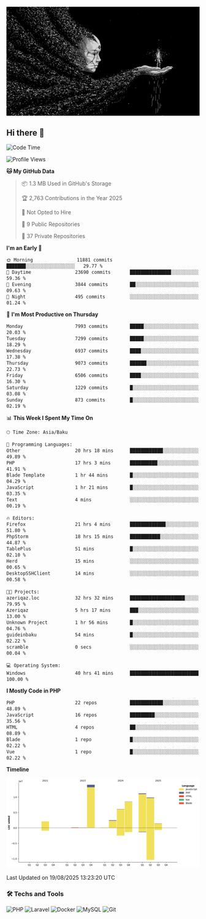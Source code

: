 <!--WALLPAPER-->
<p align='center'>
  <img src='assets/wallpapers/6.gif' alt='Banner'>
</p>
<!--/WALLPAPER-->

## Hi there 👋

<!--START_SECTION:waka-->
![Code Time](http://img.shields.io/badge/Code%20Time-149%20hrs%2010%20mins-blue)

![Profile Views](http://img.shields.io/badge/Profile%20Views-0-blue)

**🐱 My GitHub Data** 

> 📦 1.3 MB Used in GitHub's Storage 
 > 
> 🏆 2,763 Contributions in the Year 2025
 > 
> 🚫 Not Opted to Hire
 > 
> 📜 9 Public Repositories 
 > 
> 🔑 37 Private Repositories 
 > 
**I'm an Early 🐤** 

```text
🌞 Morning                11881 commits       ███████░░░░░░░░░░░░░░░░░░   29.77 % 
🌆 Daytime                23690 commits       ███████████████░░░░░░░░░░   59.36 % 
🌃 Evening                3844 commits        ██░░░░░░░░░░░░░░░░░░░░░░░   09.63 % 
🌙 Night                  495 commits         ░░░░░░░░░░░░░░░░░░░░░░░░░   01.24 % 
```
📅 **I'm Most Productive on Thursday** 

```text
Monday                   7993 commits        █████░░░░░░░░░░░░░░░░░░░░   20.03 % 
Tuesday                  7299 commits        █████░░░░░░░░░░░░░░░░░░░░   18.29 % 
Wednesday                6937 commits        ████░░░░░░░░░░░░░░░░░░░░░   17.38 % 
Thursday                 9073 commits        ██████░░░░░░░░░░░░░░░░░░░   22.73 % 
Friday                   6506 commits        ████░░░░░░░░░░░░░░░░░░░░░   16.30 % 
Saturday                 1229 commits        █░░░░░░░░░░░░░░░░░░░░░░░░   03.08 % 
Sunday                   873 commits         █░░░░░░░░░░░░░░░░░░░░░░░░   02.19 % 
```


📊 **This Week I Spent My Time On** 

```text
🕑︎ Time Zone: Asia/Baku

💬 Programming Languages: 
Other                    20 hrs 18 mins      ████████████░░░░░░░░░░░░░   49.89 % 
PHP                      17 hrs 3 mins       ██████████░░░░░░░░░░░░░░░   41.91 % 
Blade Template           1 hr 44 mins        █░░░░░░░░░░░░░░░░░░░░░░░░   04.29 % 
JavaScript               1 hr 21 mins        █░░░░░░░░░░░░░░░░░░░░░░░░   03.35 % 
Text                     4 mins              ░░░░░░░░░░░░░░░░░░░░░░░░░   00.19 % 

🔥 Editors: 
Firefox                  21 hrs 4 mins       █████████████░░░░░░░░░░░░   51.80 % 
PhpStorm                 18 hrs 15 mins      ███████████░░░░░░░░░░░░░░   44.87 % 
TablePlus                51 mins             █░░░░░░░░░░░░░░░░░░░░░░░░   02.10 % 
Herd                     15 mins             ░░░░░░░░░░░░░░░░░░░░░░░░░   00.65 % 
DesktopSSHClient         14 mins             ░░░░░░░░░░░░░░░░░░░░░░░░░   00.58 % 

🐱‍💻 Projects: 
azeriqaz.loc             32 hrs 32 mins      ████████████████████░░░░░   79.95 % 
Azeriqaz                 5 hrs 17 mins       ███░░░░░░░░░░░░░░░░░░░░░░   13.00 % 
Unknown Project          1 hr 56 mins        █░░░░░░░░░░░░░░░░░░░░░░░░   04.76 % 
guideinbaku              54 mins             █░░░░░░░░░░░░░░░░░░░░░░░░   02.22 % 
scramble                 0 secs              ░░░░░░░░░░░░░░░░░░░░░░░░░   00.04 % 

💻 Operating System: 
Windows                  40 hrs 41 mins      █████████████████████████   100.00 % 
```

**I Mostly Code in PHP** 

```text
PHP                      22 repos            ████████████░░░░░░░░░░░░░   48.89 % 
JavaScript               16 repos            █████████░░░░░░░░░░░░░░░░   35.56 % 
HTML                     4 repos             ██░░░░░░░░░░░░░░░░░░░░░░░   08.89 % 
Blade                    1 repo              █░░░░░░░░░░░░░░░░░░░░░░░░   02.22 % 
Vue                      1 repo              █░░░░░░░░░░░░░░░░░░░░░░░░   02.22 % 
```



**Timeline**

![Lines of Code chart](https://raw.githubusercontent.com/feridnesibzade/feridnesibzade/main/assets/bar_graph.png)


 Last Updated on 19/08/2025 13:23:20 UTC
<!--END_SECTION:waka-->

### 🛠️ Techs and Tools

![PHP](https://img.shields.io/badge/PHP-777BB4?style=for-the-badge&logo=php&logoColor=white)
![Laravel](https://img.shields.io/badge/Laravel-F55247?style=for-the-badge&logo=laravel&logoColor=white)
![Docker](https://img.shields.io/badge/Docker-2496ED?style=for-the-badge&logo=docker&logoColor=white)
![MySQL](https://img.shields.io/badge/MySQL-4479A1?style=for-the-badge&logo=mysql&logoColor=white)
![Git](https://img.shields.io/badge/Git-F05032?style=for-the-badge&logo=git&logoColor=white)
